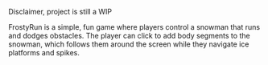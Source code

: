 Disclaimer, project is still a WIP

FrostyRun is a simple, fun game where players control a snowman that runs and dodges obstacles. The player can click to add body segments to the snowman, which follows them around the screen while they navigate ice platforms and spikes.
